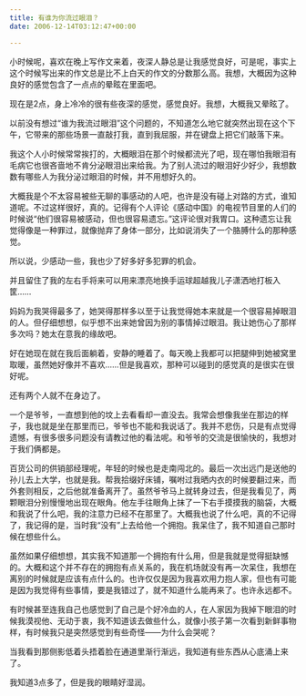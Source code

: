 ```yaml
---
title: 有谁为你流过眼泪？
date: 2006-12-14T03:12:47+00:00

---
```

小时候呢，喜欢在晚上写作文来着，夜深人静总是让我感觉良好，可是呢，事实上这个时候写出来的作文总是比不上白天的作文的分数那么高。我想，大概因为这种良好的感觉包含了一点点的晕眩在里面吧。</p> 

现在是2点，身上冷冷的很有些夜深的感觉，感觉良好。我想，大概我又晕眩了。</p> 

以前没有想过&#8220;谁为我流过眼泪&#8221;这个问题的，不知道怎么地它就突然出现在这个下午，它带来的那些场景一直敲打我，直到我屈服，并在键盘上把它们敲落下来。</p> 

我这个人小时候常常挨打的，大概眼泪在那个时候都流光了吧，现在哪怕我眼泪有毛病它也很吝啬地不肯分泌眼泪出来给我。为了别人流过的眼泪好少好少，我想数数有哪些人为我分泌过眼泪的时候，并不用想好久的。</p> 

大概我是个不太容易被些无聊的事感动的人吧，也许是没有碰上对路的方式，谁知道呢。不过这样很好，真的。记得有个人评论《感动中国》的电视节目里的人们的时候说&#8220;他们很容易被感动，但也很容易遗忘。&#8221;这评论很对我胃口。这种遗忘让我觉得像是一种罪过，就像抛弃了身体一部分，比如说消失了一个胳膊什么的那种感觉。</p> 

所以说，少感动一些，我也少了好多好多犯罪的机会。</p> 

并且留住了我的左右手将来可以用来漂亮地换手运球超越我儿子潇洒地打板入筐&#8230;&#8230;</p> 

妈妈为我哭得最多了，她哭得那样多以至于让我觉得她本来就是一个很容易掉眼泪的人。但仔细想想，似乎想不出来她曾因为别的事情掉过眼泪。我让她伤心了那样多次吗？她太在意我的缘故吧。</p> 

好在她现在就在我后面躺着，安静的睡着了。每天晚上我都可以把腿伸到她被窝里取暖，虽然她好像并不喜欢&#8230;&#8230;但是我喜欢，那种可以碰到的感觉真的是很实在很好呢。</p> 

还有两个人就不在身边了。</p> 

一个是爷爷，一直想到他的坟上去看看却一直没去。我常会想像我坐在那边的样子，我也就是坐在那里而已，爷爷也不能和我说话了。我并不悲伤，只是有点觉得遗憾，有很多很多问题没有请教过他的看法呢。和爷爷的交流是很愉快的，我想对于我们俩都是。</p> 

百货公司的供销部经理呢，年轻的时候也是走南闯北的。最后一次出远门是送他的孙儿去上大学，也就是我。帮我拾缀好床铺，嘱咐过我晒内衣的时候要翻过来，而外套则相反，之后他就准备离开了。虽然爷爷马上就转身过去，但是我看见了，两颗眼泪分别慢慢地出现在眼角。他左手往眼角上抹了一下右手摸摸我的脑袋，大概和我说了什么吧，我的注意力已经不在那里了。大概我也说了什么吧，真的不记得了，我记得的是，当时我&#8220;没有&#8221;上去给他一个拥抱。我呆住了，我不知道自己那时候在想些什么。</p> 

虽然如果仔细想想，其实我不知道那一个拥抱有什么用，但是我就是觉得挺缺憾的。大概和这个并不存在的拥抱有点关系的，我在机场就没有再一次呆住，我想在离别的时候就是应该有点什么的。也许仅仅是因为我喜欢用力抱人家，但也有可能是因为我觉得有些事情，要是我错过了，就不知道什么能再来了。也许永远都不。</p> 

有时候甚至连我自己也感觉到了自己是个好冷血的人，在人家因为我掉下眼泪的时候我漠视他、无动于衷，我不知道该去做些什么，就像小孩子第一次看到新鲜事物样，有时候我只是突然感觉到有些奇怪——为什么会哭呢？</p> 

当我看到那侧影低着头捂着脸在通道里渐行渐远，我知道有些东西从心底涌上来了。</p> 

我知道3点多了，但是我的眼睛好湿润。
